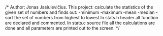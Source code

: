 /* Author: Jonas Jasiulevičius.
This project: calculate the statistics of the given set of numbers and finds out:
-minimum
-maximum
-mean
-median
-sort the set of numbers from highest to lowest
In stats.h header all function are declared and commented.
In stats.c source file all the calculations are done and 
all parameters are printed out to the screen. */
